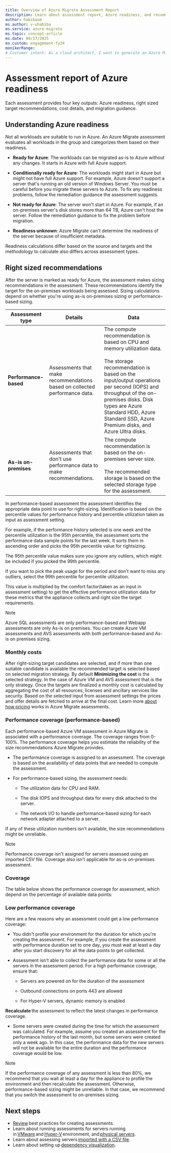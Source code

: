 ```yaml
--- 
title: Overview of Azure Migrate Assessment Report 
description: Learn about assessment report, Azure readiness, and recommendations. 
author: habibaum
ms.author: v-uhabiba
ms.service: azure-migrate 
ms.topic: concept-article 
ms.date: 09/17/2025
ms.custom: engagement-fy24 
monikerRange:
# Customer intent: As a cloud architect, I want to generate an Azure Migrate assessment report, so that I can evaluate workload readiness, receive sizing recommendations, and estimate migration costs effectively for a successful cloud transition.
--- 
```


# Assessment report of Azure readiness

Each assessment provides four key outputs: Azure readiness, right sized target recommendations, cost details, and migration guidance. 

## Understanding Azure readiness 

Not all workloads are suitable to run in Azure. An Azure Migrate assessment evaluates all workloads in the group and categorizes them based on their readiness.

- **Ready for Azure**: The workloads can be migrated as-is to Azure without any changes. It starts in Azure with full Azure support. 

- **Conditionally ready for Azure**: The workloads might start in Azure but might not have full Azure support. For example, Azure doesn't support a server that's running an old version of Windows Server. You must be careful before you migrate these servers to Azure. To fix any readiness problems, follow the remediation guidance the assessment suggests. 

- **Not ready for Azure**: The server won't start in Azure. For example, if an on-premises server's disk stores more than 64 TB, Azure can't host the server. Follow the remediation guidance to fix the problem before migration. 

- **Readiness unknown**: Azure Migrate can't determine the readiness of the server because of insufficient metadata. 

Readiness calculations differ based on the source and targets and the methodology to calculate also differs across assessment types. 

## Right sized recommendations 

After the server is marked as ready for Azure, the assessment makes sizing recommendations in the assessment. These recommendations identify the target for the on-premises workloads being assessed. Sizing calculations depend on whether you're using as-is on-premises sizing or performance-based sizing. 

**Assessment type** | **Details** | **Data** 
--- | --- | --- 
**Performance-based** | Assessments that make recommendations based on collected performance data. |  The compute recommendation is based on CPU and memory utilization data.<br/><br/> The storage recommendation is based on the input/output operations per second (IOPS) and throughput of the on-premises disks. Disk types are Azure Standard HDD, Azure Standard SSD, Azure Premium disks, and Azure Ultra disks. 
**As-is on-premises** | Assessments that don't use performance data to make recommendations. |  The compute recommendation is based on the on-premises server size.<br/><br/> The recommended storage is based on the selected storage type for the assessment. 

In performance-based assessment the assessment identifies the appropriate data point to use for right-sizing. Identification is based on the percentile values for performance history and percentile utilization taken as input as assessment setting.   

For example, if the performance history selected is one week and the percentile utilization is the 95th percentile, the assessment sorts the performance data sample points for the last week. It sorts them in ascending order and picks the 95th percentile value for rightsizing. 
 
The 95th percentile value makes sure you ignore any outliers, which might be included if you picked the 99th percentile. 

If you want to pick the peak usage for the period and don't want to miss any outliers, select the 99th percentile for percentile utilization. 

This value is multiplied by the comfort factor(taken as an input in assessment setting) to get the effective performance utilization data for these metrics that the appliance collects and right size the target requirements. 

>[!Note] 
>Azure SQL assessments are only performance-based and Webapp assessments are only As-is on premises. You can create Azure VM assessments and AVS assessments with both performance-based and As-is on premises sizing. 

### Monthly costs 

After right-sizing target candidates are selected, and if more than one suitable candidate is available the recommended target is selected based on selected migration strategy. By default **Minimizing the cost** is the selected strategy. In the case of Azure VM and AVS assessment that is the only strategy. Once the targets are finalized a monthly cost is calculated by aggregating the cost of all resources, licenses and ancillary services like security. Based on the selected input from assessment settings the prices and offer details are fetched to arrive at the final cost. Learn more [about how pricing](cost-estimation.md) works in Azure Migrate assessments. 

### Performance coverage (performance-based)

Each performance-based Azure VM assessment in Azure Migrate is associated with a performance coverage. The coverage ranges from 0-100%. The performance coverage helps you estimate the reliability of the size recommendations Azure Migrate provides.

- The performance coverage is assigned to an assessment. The coverage is based on the availability of data points that are needed to compute the assessment.

- For performance-based sizing, the assessment needs:

  - The utilization data for CPU and RAM.

  - The disk IOPS and throughput data for every disk attached to the server.

  - The network I/O to handle performance-based sizing for each network adapter attached to a server.

If any of these utilization numbers isn't available, the size recommendations might be unreliable.

>[!Note]
>Performance coverage isn't assigned for servers assessed using an imported CSV file. Coverage also isn't applicable for as-is on-premises assessment.

### Coverage

The table below shows the performance coverage for assessment, which depend on the percentage of available data points:


### Low performance coverage

Here are a few reasons why an assessment could get a low performance coverage:

- You didn't profile your environment for the duration for which you're creating the assessment. For example, if you create the assessment with performance duration set to one day, you must wait at least a day after you start discovery for all the data points to get collected.

- Assessment isn't able to collect the performance data for some or all the servers in the assessment period. For a high performance coverage, ensure that:

  - Servers are powered on for the duration of the assessment

  - Outbound connections on ports 443 are allowed 

  - For Hyper-V servers, dynamic memory is enabled 

**Recalculate** the assessment to reflect the latest changes in performance coverage. 

- Some servers were created during the time for which the assessment was calculated. For example, assume you created an assessment for the performance history of the last month, but some servers were created only a week ago. In this case, the performance data for the new servers will not be available for the entire duration and the performance coverage would be low. 

>[!Note]
>If the performance coverage of any assessment is less than 80%, we recommend that you wait at least a day for the appliance to profile the environment and then recalculate the assessment. Otherwise, performance-based sizing might be unreliable. In that case, we recommend that you switch the assessment to on-premises sizing. 

## Next steps 

- [Review](./best-practices-assessment.md) best practices for creating assessments. 
- Learn about running assessments for servers running in [VMware](./tutorial-discover-vmware.md) and [Hyper-V](./tutorial-discover-hyper-v.md) environment, and [physical servers](./tutorial-discover-physical.md). 
- Learn about assessing servers [imported with a CSV file](./tutorial-discover-import.md). 
- Learn about setting up [dependency visualization](./concepts-dependency-visualization.md).
